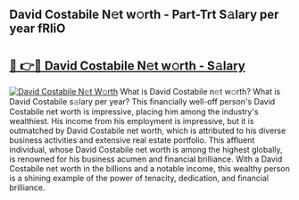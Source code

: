 ## David Costabile N𝚎t w𝚘rth - Part-Trt S𝚊lary per year fRliO

# <h2><a href="http://gc01jr2.nevu.top/?p=David+Costabile">🔗 👉🔴 David Costabile N𝚎t w𝚘rth - S𝚊lary</a></h2>

[![David Costabile N𝚎t W𝚘rth](https://i.imgur.com/Oavwk0R.jpeg)](http://gc01jr2.nevu.top/?p=David+Costabile)
What is David Costabile n𝚎t w𝚘rth? What is David Costabile s𝚊lary per year?
This financially well-off person's David Costabile net worth is impressive, placing him among the industry's wealthiest. His income from his employment is impressive, but it is outmatched by David Costabile net worth, which is attributed to his diverse business activities and extensive real estate portfolio. This affluent individual, whose David Costabile net worth is among the highest globally, is renowned for his business acumen and financial brilliance. With a David Costabile net worth in the billions and a notable income, this wealthy person is a shining example of the power of tenacity, dedication, and financial brilliance.
